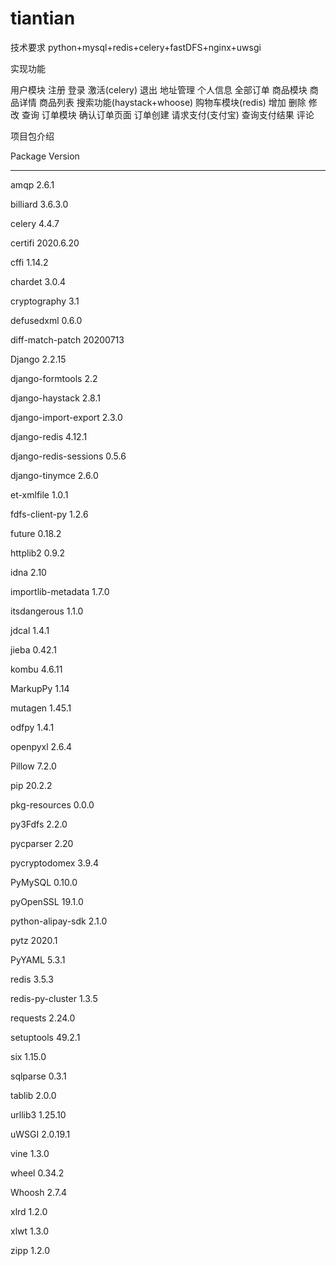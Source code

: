 # tiantian
技术要求
python+mysql+redis+celery+fastDFS+nginx+uwsgi

实现功能

用户模块
    注册
    登录
    激活(celery)
    退出
    地址管理
    个人信息
    全部订单
商品模块
    商品详情
    商品列表
    搜索功能(haystack+whoose)
购物车模块(redis)
    增加
    删除
    修改
    查询
订单模块
    确认订单页面
    订单创建
    请求支付(支付宝)
    查询支付结果
评论

项目包介绍

Package               Version
--------------------- ---------
amqp                  2.6.1

billiard              3.6.3.0

celery                4.4.7

certifi               2020.6.20

cffi                  1.14.2

chardet               3.0.4

cryptography          3.1

defusedxml            0.6.0

diff-match-patch      20200713

Django                2.2.15

django-formtools      2.2

django-haystack       2.8.1

django-import-export  2.3.0

django-redis          4.12.1

django-redis-sessions 0.5.6

django-tinymce        2.6.0

et-xmlfile            1.0.1

fdfs-client-py        1.2.6

future                0.18.2

httplib2              0.9.2

idna                  2.10

importlib-metadata    1.7.0

itsdangerous          1.1.0

jdcal                 1.4.1

jieba                 0.42.1

kombu                 4.6.11

MarkupPy              1.14

mutagen               1.45.1

odfpy                 1.4.1

openpyxl              2.6.4

Pillow                7.2.0

pip                   20.2.2

pkg-resources         0.0.0

py3Fdfs               2.2.0

pycparser             2.20

pycryptodomex         3.9.4

PyMySQL               0.10.0

pyOpenSSL             19.1.0

python-alipay-sdk     2.1.0

pytz                  2020.1

PyYAML                5.3.1

redis                 3.5.3

redis-py-cluster      1.3.5

requests              2.24.0

setuptools            49.2.1

six                   1.15.0

sqlparse              0.3.1

tablib                2.0.0

urllib3               1.25.10

uWSGI                 2.0.19.1

vine                  1.3.0

wheel                 0.34.2

Whoosh                2.7.4

xlrd                  1.2.0

xlwt                  1.3.0

zipp                  1.2.0
